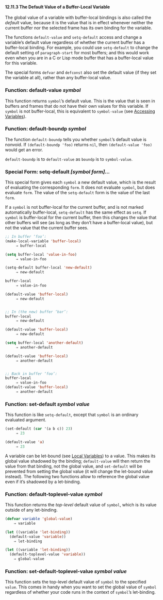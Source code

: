 

#### 12.11.3 The Default Value of a Buffer-Local Variable

The global value of a variable with buffer-local bindings is also called the *default* value, because it is the value that is in effect whenever neither the current buffer nor the selected frame has its own binding for the variable.

The functions `default-value` and `setq-default` access and change a variable’s default value regardless of whether the current buffer has a buffer-local binding. For example, you could use `setq-default` to change the default setting of `paragraph-start` for most buffers; and this would work even when you are in a C or Lisp mode buffer that has a buffer-local value for this variable.

The special forms `defvar` and `defconst` also set the default value (if they set the variable at all), rather than any buffer-local value.

### Function: **default-value** *symbol*

This function returns `symbol`’s default value. This is the value that is seen in buffers and frames that do not have their own values for this variable. If `symbol` is not buffer-local, this is equivalent to `symbol-value` (see [Accessing Variables](Accessing-Variables.html)).

### Function: **default-boundp** *symbol*

The function `default-boundp` tells you whether `symbol`’s default value is nonvoid. If `(default-boundp 'foo)` returns `nil`, then `(default-value 'foo)` would get an error.

`default-boundp` is to `default-value` as `boundp` is to `symbol-value`.

### Special Form: **setq-default** *\[symbol form]…*

This special form gives each `symbol` a new default value, which is the result of evaluating the corresponding `form`. It does not evaluate `symbol`, but does evaluate `form`. The value of the `setq-default` form is the value of the last `form`.

If a `symbol` is not buffer-local for the current buffer, and is not marked automatically buffer-local, `setq-default` has the same effect as `setq`. If `symbol` is buffer-local for the current buffer, then this changes the value that other buffers will see (as long as they don’t have a buffer-local value), but not the value that the current buffer sees.

```lisp
;; In buffer ‘foo’:
(make-local-variable 'buffer-local)
     ⇒ buffer-local
```

```lisp
(setq buffer-local 'value-in-foo)
     ⇒ value-in-foo
```

```lisp
(setq-default buffer-local 'new-default)
     ⇒ new-default
```

```lisp
buffer-local
     ⇒ value-in-foo
```

```lisp
(default-value 'buffer-local)
     ⇒ new-default
```

```lisp
```

```lisp
;; In (the new) buffer ‘bar’:
buffer-local
     ⇒ new-default
```

```lisp
(default-value 'buffer-local)
     ⇒ new-default
```

```lisp
(setq buffer-local 'another-default)
     ⇒ another-default
```

```lisp
(default-value 'buffer-local)
     ⇒ another-default
```

```lisp
```

```lisp
;; Back in buffer ‘foo’:
buffer-local
     ⇒ value-in-foo
(default-value 'buffer-local)
     ⇒ another-default
```

### Function: **set-default** *symbol value*

This function is like `setq-default`, except that `symbol` is an ordinary evaluated argument.

```lisp
(set-default (car '(a b c)) 23)
     ⇒ 23
```

```lisp
(default-value 'a)
     ⇒ 23
```

A variable can be let-bound (see [Local Variables](Local-Variables.html)) to a value. This makes its global value shadowed by the binding; `default-value` will then return the value from that binding, not the global value, and `set-default` will be prevented from setting the global value (it will change the let-bound value instead). The following two functions allow to reference the global value even if it’s shadowed by a let-binding.

### Function: **default-toplevel-value** *symbol*

This function returns the *top-level* default value of `symbol`, which is its value outside of any let-binding.

```lisp
(defvar variable 'global-value)
    ⇒ variable
```

```lisp
(let ((variable 'let-binding))
  (default-value 'variable))
    ⇒ let-binding
```

```lisp
(let ((variable 'let-binding))
  (default-toplevel-value 'variable))
    ⇒ global-value
```

### Function: **set-default-toplevel-value** *symbol value*

This function sets the top-level default value of `symbol` to the specified `value`. This comes in handy when you want to set the global value of `symbol` regardless of whether your code runs in the context of `symbol`’s let-binding.
